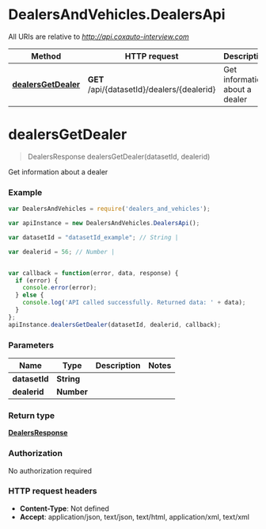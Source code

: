 # DealersAndVehicles.DealersApi

All URIs are relative to *http://api.coxauto-interview.com*

Method | HTTP request | Description
------------- | ------------- | -------------
[**dealersGetDealer**](DealersApi.md#dealersGetDealer) | **GET** /api/{datasetId}/dealers/{dealerid} | Get information about a dealer


<a name="dealersGetDealer"></a>
# **dealersGetDealer**
> DealersResponse dealersGetDealer(datasetId, dealerid)

Get information about a dealer

### Example
```javascript
var DealersAndVehicles = require('dealers_and_vehicles');

var apiInstance = new DealersAndVehicles.DealersApi();

var datasetId = "datasetId_example"; // String | 

var dealerid = 56; // Number | 


var callback = function(error, data, response) {
  if (error) {
    console.error(error);
  } else {
    console.log('API called successfully. Returned data: ' + data);
  }
};
apiInstance.dealersGetDealer(datasetId, dealerid, callback);
```

### Parameters

Name | Type | Description  | Notes
------------- | ------------- | ------------- | -------------
 **datasetId** | **String**|  | 
 **dealerid** | **Number**|  | 

### Return type

[**DealersResponse**](DealersResponse.md)

### Authorization

No authorization required

### HTTP request headers

 - **Content-Type**: Not defined
 - **Accept**: application/json, text/json, text/html, application/xml, text/xml

